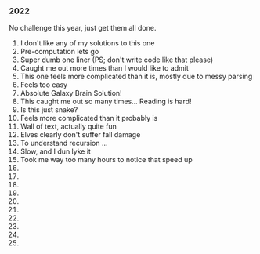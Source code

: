 ### 2022

No challenge this year, just get them all done.

1. I don't like any of my solutions to this one
2. Pre-computation lets go
3. Super dumb one liner (PS; don't write code like that please)
4. Caught me out more times than I would like to admit
5. This one feels more complicated than it is, mostly due to messy parsing
6. Feels too easy
7. Absolute Galaxy Brain Solution!
8. This caught me out so many times... Reading is hard!
9. Is this just snake?
10. Feels more complicated than it probably is
11. Wall of text, actually quite fun
12. Elves clearly don't suffer fall damage
13. To understand recursion ...
14. Slow, and I dun lyke it
15. Took me way too many hours to notice that speed up
16.
17.
18.
19.
20.
21.
22.
23.
24.
25.

